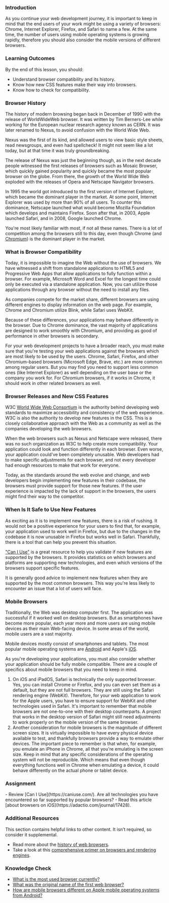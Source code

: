### Introduction

As you continue your web development journey, it is important to keep in mind that the end users of your work might be using a variety of browsers: Chrome, Internet Explorer, Firefox, and Safari to name a few. At the same time, the number of users using mobile operating systems is growing rapidly, therefore you should also consider the mobile versions of different browsers.

### Learning Outcomes

By the end of this lesson, you should:

- Understand browser compatibility and its history.
- Know how new CSS features make their way into browsers.
- Know how to check for compatibility.

### Browser History

<span id="first-web-browser">The history of modern browsing began back in December of 1990 with the release of WorldWideWeb browser.</span> It was written by Tim Berners-Lee while working for the European nuclear research agency known as CERN. It was later renamed to Nexus, to avoid confusion with the World Wide Web.

Nexus was the first of its kind, and allowed users to view basic style sheets, read newsgroups, and even had spellcheck! It might not seem like a lot today, but at that time it was truly groundbreaking.

The release of Nexus was just the beginning though, as in the next decade people witnessed the first releases of browsers such as Mosaic Browser, which quickly gained popularity and quickly became the most popular browser on the globe. From there, the growth of the World Wide Web exploded with the releases of Opera and Netscape Navigator browsers.

In 1995 the world got introduced to the first version of Internet Explorer, which became the dominant player in the market. At some point, Internet Explorer was used by more than 90% of all users. To counter this dominance, Netscape launched what would become Mozilla Foundation which develops and maintains Firefox. Soon after that, in 2003, Apple launched Safari, and in 2008, Google launched Chrome.

You're most likely familiar with most, if not all these names.<span id="most-used-browser"> There is a lot of competition among the browsers still to this day, even though Chrome (and [Chromium](https://en.wikipedia.org/wiki/Chromium_(web_browser))) is the dominant player in the market</span>.

### What is Browser Compatibility

Today, it is impossible to imagine the Web without the use of browsers. We have witnessed a shift from standalone applications to HTML5 and Progressive Web Apps that allow applications to fully function within a browser. For example, Microsoft Word and Excel for the longest time could only be executed via a standalone application. Now, you can utilize those applications through any browser without the need to install any files.

As companies compete for the market share, different browsers are using different engines to display information on the web page. For example, Chrome and Chromium utilize Blink, while Safari uses WebKit.

Because of these differences, your applications may behave differently in the browser. Due to Chrome dominance, the vast majority of applications are designed to work smoothly with Chromium, and providing as good of performance in other browsers is secondary.

For your web development projects to have a broader reach, you must make sure that you're testing your web applications against the browsers which are most likely to be used by the users. Chrome, Safari, Firefox, and other Chromium-based browsers (Microsoft Edge, Brave, etc.) are more common among regular users. But you may find you need to support less common ones (like Internet Explorer) as well depending on the user base or the company you work for. For Chromium browsers, if it works in Chrome, it should work in other related browsers as well.

### Browser Releases and New CSS Features

W3C [World Wide Web Consortium](https://www.w3.org/) is the authority behind developing web standards to maximize accessibility and consistency of the web experience. W3C is also the authority to develop new features in the CSS. This is a closely collaborative approach with the Web as a community as well as the companies developing the web browsers.

When the web browsers such as Nexus and Netscape were released, there was no such organization as W3C to help create more compatibility. Your application could look and function differently in each browser. Even worse, your application could've been completely unusable. Web developers had to make specific adjustments for each browser, and not every developer had enough resources to make that work for everyone.

Today, as the standards around the web evolve and change, and web developers begin implementing new features in their codebase, the browsers must provide support for those new features. If the user experience is impacted by the lack of support in the browsers, the users might find their way to the competitor.

### When Is It Safe to Use New Features

As exciting as it is to implement new features, there is a risk of rushing. It would not be a positive experience for your users to find that, for example, your application used to work well in Firefox, but due to the changes in the codebase it is now unusable in Firefox but works well in Safari. Thankfully, there is a tool that can help you prevent this situation.

["Can I Use"](https://caniuse.com/) is a great resource to help you validate if new features are supported by the browsers. It provides statistics on which browsers and platforms are supporting new technologies, and even which versions of the browsers support specific features.

It is generally good advice to implement new features when they are supported by the most common browsers. This way you're less likely to encounter an issue that a lot of users will face.

### Mobile Browsers

Traditionally, the Web was desktop computer first. The application was successful if it worked well on desktop browsers. But as smartphones have become more popular, each year more and more users are using mobile devices as their main Web-facing device. In some areas of the world, mobile users are a vast majority.

Mobile devices mostly consist of smartphones and tablets. The most popular mobile operating systems are [Android](<https://en.wikipedia.org/wiki/Android_(operating_system)>) and Apple's [iOS](https://en.wikipedia.org/wiki/IOS).

As you're developing your applications, you must also consider whether your application should be fully mobile compatible. There are a couple of specifics about mobile browsers that you need to keep in mind.

1. <span id="apple-browsers">On iOS and iPadOS, Safari is technically the only supported browser. Yes, you can install Chrome or Firefox, and you can even set them as a default, but they are not full browsers. They are still using the Safari rendering engine (WebKit). Therefore, for your web application to work for the Apple users, you have to ensure support for WebKit and other technologies used in Safari.
It's important to remember that mobile browsers are not one-to-one with their desktop counterparts. A project that works in the desktop version of Safari might still need adjustments to work properly on the mobile version of the same browser.</span>
2. Another consideration for mobile browsers is the magnitude of different screen sizes. It is virtually impossible to have every physical device available to test, and thankfully browsers provide a way to emulate other devices. The important piece to remember is that when, for example, you emulate an iPhone in Chrome, all that you're emulating is the screen size. Keep in mind that any specific considerations of the operating system will not be reproducible. Which means that even though everything functions well in Chrome when emulating a device, it could behave differently on the actual phone or tablet device.

### Assignment
<div class="lesson-content__panel" markdown="1">
- Review [Can I Use](https://caniuse.com/). Are all technologies you have encountered so far supported by popular browsers?
- Read this article [about browsers on iOS](https://adactio.com/journal/17428).
</div>

### Additional Resources
This section contains helpful links to other content. It isn’t required, so consider it supplemental.

- Read more about the [history of web browsers](https://www.taskade.com/blog/history-of-web-browsers-internet-online-productivity/).
- Take a look at this [comprehensive primer on browsers and rendering engines](https://www.html5rocks.com/en/tutorials/internals/howbrowserswork/).

### Knowledge Check

- <a class='knowledge-check-link' href="#most-used-browser">What is the most used browser currently?</a>
- <a class='knowledge-check-link' href="#first-web-browser">What was the original name of the first web browser?</a>
- <a class='knowledge-check-link' href="#apple-browsers">How are mobile browsers different on Apple mobile operating systems from Android?</a>

